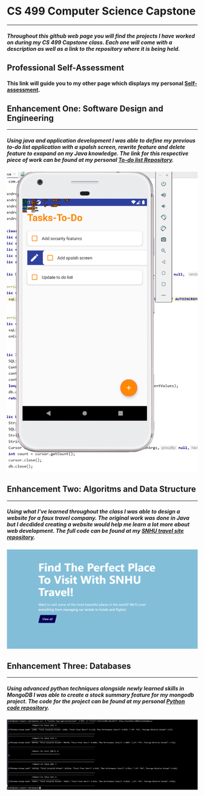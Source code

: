 # CS 499 Computer Science Capstone
-------------------------------------------------------------------------------------------------------------------------------------------------------------------
##### Throughout this github web page you will find the projects I have worked on during my CS 499 Capstone class. Each one will come with a description as well as a link to the repository where it is being held.

## Professional Self-Assessment
#### This link will guide you to my other page which displays my personal [Self-assessment](https://erogitobc.github.io/SelfAssessment.github.io/).

## Enhancement One: Software Design and Engineering 
------------------------------------------------------------------------------------------------------------------------------------------------------------------
##### Using java and application development I was able to define my previous to-do list application with a spalsh screen, rewrite feature and delete feature to exapand on my Java knowledge. The link for this respective piece of work can be found at my personal [To-do list Repository](https://github.com/ErogitoBC/UpdatedBizzyBeeApp).
![image2](https://raw.githubusercontent.com/ErogitoBC/Erogito.github.io/gh-pages/BizzyBeeRewrite.png)

## Enhancement Two: Algoritms and Data Structure 
------------------------------------------------------------------------------------------------------------------------------------------------------------------
##### Using what I've learned throughout the class I was able to design a website for a faux travel company. The original work was done in Java but I decdided creating a website would help me learn a lot more about web development. The full code can be found at my [SNHU travel site repository](https://github.com/ErogitoBC/SnhuTravelsite).
![image3](https://raw.githubusercontent.com/ErogitoBC/Erogito.github.io/gh-pages/snhu%20travel%20site.PNG)

## Enhancement Three: Databases
------------------------------------------------------------------------------------------------------------------------------------------------------------------
##### Using advanced python techniques alongside newly learned skills in MongoDB I was able to create a stock summary feature for my mongodb project. The code for the project can be found at my personal [Python code repository](https://github.com/ErogitoBC/PythonMonDB).
![image4](https://raw.githubusercontent.com/ErogitoBC/Erogito.github.io/gh-pages/4C.%20Stock%20Summary.PNG)
